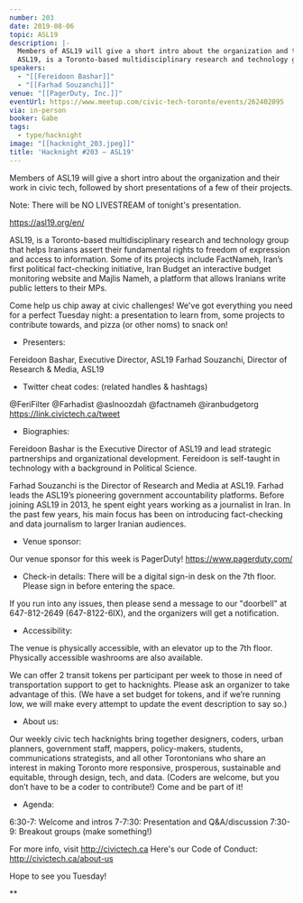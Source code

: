 ```yaml
---
number: 203
date: 2019-08-06
topic: ASL19
description: |-
  Members of ASL19 will give a short intro about the organization and their work in civic tech, followed by short presentations of a few of their projects.
  ASL19, is a Toronto-based multidisciplinary research and technology group that helps Iranians assert their fundamental rights to freedom of expression and access to information. Some of its projects include FactNameh, Iran’s first political fact-checking initiative, Iran Budget an interactive budget monitoring website and Majlis Nameh, a platform that allows Iranians write public letters to their MPs. https://asl19.org/en/
speakers:
  - "[[Fereidoon Bashar]]"
  - "[[Farhad Souzanchi]]"
venue: "[[PagerDuty, Inc.]]"
eventUrl: https://www.meetup.com/civic-tech-toronto/events/262402095
via: in-person
booker: Gabe
tags:
  - type/hacknight
image: "[[hacknight_203.jpeg]]"
title: 'Hacknight #203 – ASL19'
---
```


Members of ASL19 will give a short intro about the organization and their work in civic tech, followed by short presentations of a few of their projects.

Note: There will be NO LIVESTREAM of tonight's presentation.

https://asl19.org/en/

ASL19, is a Toronto-based multidisciplinary research and technology group that helps Iranians assert their fundamental rights to freedom of expression and access to information. Some of its projects include FactNameh, Iran’s first political fact-checking initiative, Iran Budget an interactive budget monitoring website and Majlis Nameh, a platform that allows Iranians write public letters to their MPs.

Come help us chip away at civic challenges! We've got everything you need for a perfect Tuesday night: a presentation to learn from, some projects to contribute towards, and pizza (or other noms) to snack on!

+ Presenters:

Fereidoon Bashar, Executive Director, ASL19
Farhad Souzanchi, Director of Research & Media, ASL19

+ Twitter cheat codes: (related handles & hashtags)

@FeriFilter @Farhadist @aslnoozdah @factnameh @iranbudgetorg
https://link.civictech.ca/tweet

+ Biographies:

Fereidoon Bashar is the Executive Director of ASL19 and lead strategic partnerships and organizational development. Fereidoon is self-taught in technology with a background in Political Science.

Farhad Souzanchi is the Director of Research and Media at ASL19. Farhad leads the ASL19’s pioneering government accountability platforms. Before joining ASL19 in 2013, he spent eight years working as a journalist in Iran. In the past few years, his main focus has been on introducing fact-checking and data journalism to larger Iranian audiences.

+ Venue sponsor:

Our venue sponsor for this week is PagerDuty!
https://www.pagerduty.com/

+ Check-in details:
There will be a digital sign-in desk on the 7th floor. Please sign in before entering the space.

If you run into any issues, then please send a message to our "doorbell" at 647-812-2649 (647-8122-6IX), and the organizers will get a notification.

+ Accessibility:

The venue is physically accessible, with an elevator up to the 7th floor.
Physically accessible washrooms are also available.

We can offer 2 transit tokens per participant per week to those in need of transportation support to get to hacknights. Please ask an organizer to take advantage of this. (We have a set budget for tokens, and if we’re running low, we will make every attempt to update the event description to say so.)

+ About us:

Our weekly civic tech hacknights bring together designers, coders, urban planners, government staff, mappers, policy-makers, students, communications strategists, and all other Torontonians who share an interest in making Toronto more responsive, prosperous, sustainable and equitable, through design, tech, and data. (Coders are welcome, but you don’t have to be a coder to contribute!) Come and be part of it!

+ Agenda:

6:30-7: Welcome and intros
7-7:30: Presentation and Q&A/discussion
7:30-9: Breakout groups (make something!)

For more info, visit http://civictech.ca
Here's our Code of Conduct: http://civictech.ca/about-us

Hope to see you Tuesday!

**